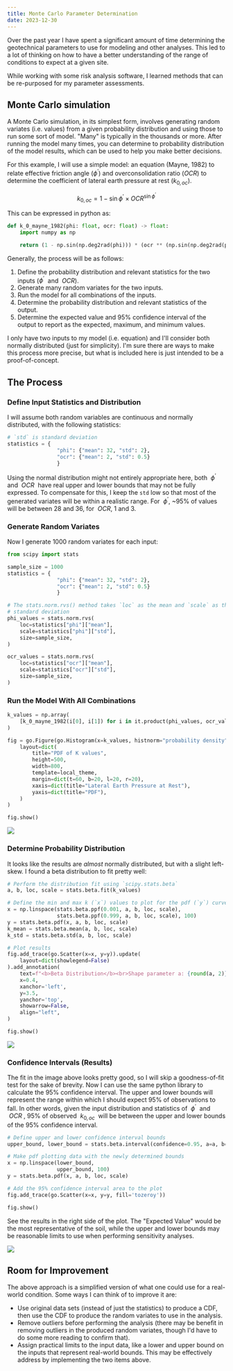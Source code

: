 ```yaml
---
title: Monte Carlo Parameter Determination
date: 2023-12-30
---
```


Over the past year I have spent a significant amount of time determining the geotechnical parameters to use for modeling and other analyses.
This led to a lot of thinking on how to have a better understanding of the range of conditions to expect at a given site.

While working with some risk analysis software, I learned methods that can be re-purposed for my parameter assessments.

## Monte Carlo simulation

A Monte Carlo simulation, in its simplest form, involves generating random variates (i.e. values) from a given
probability distribution and using those to run some sort of model. "Many" is typically in the thousands or more. After
running the model many times, you can determine to probability distribution of the model results, which can be used to 
help you make better decisions.

For this example, I will use a simple model: an equation (Mayne, 1982) to relate effective friction angle
($\phi^\prime$) and overconsolidation ratio ($OCR$) to determine the coefficient of lateral earth pressure at rest
($k_{0, oc}$).

$$k_{0, oc} = 1 - \sin{\phi^\prime} \times {OCR}^{\sin{\phi^\prime}}$$

This can be expressed in python as:
```python
def k_0_mayne_1982(phi: float, ocr: float) -> float:
    import numpy as np

    return (1 - np.sin(np.deg2rad(phi))) * (ocr ** (np.sin(np.deg2rad(phi))))
```

Generally, the process will be as follows:

1. Define the probability distribution and relevant statistics for the two inputs ($\phi^\prime$&nbsp; and &nbsp;${OCR}$).
1. Generate many random variates for the two inputs.
1. Run the model for all combinations of the inputs.
1. Determine the probability distribution and relevant statistics of the output.
1. Determine the expected value and 95% confidence interval of the output to report as the expected, maximum, and
minimum values.

I only have two inputs to my model (i.e. equation) and I'll consider both normally distributed (just for simplicity).
I'm sure there are ways to make this process more precise, but what is included here is just intended to be a
proof-of-concept.

## The Process

### Define Input Statistics and Distribution

I will assume both random variables are continuous and normally distributed, with the following statistics:

```python
# `std` is standard deviation
statistics = {
                "phi": {"mean": 32, "std": 2},
                "ocr": {"mean": 2, "std": 0.5}
                }
```

Using the normal distribution might not entirely appropriate here, both &nbsp;$\phi^\prime$&nbsp; and &nbsp;$OCR$&nbsp; have real upper and lower bounds that may not be fully expressed. To compensate for this, I keep the `std` low so that most of the generated variates will be within a realistic range. For &nbsp;$\phi^\prime$, ~95% of values will be between 28 and 36, for &nbsp;$OCR$, 1 and 3.

### Generate Random Variates

Now I generate 1000 random variates for each input:

```python
from scipy import stats

sample_size = 1000
statistics = {
                "phi": {"mean": 32, "std": 2},
                "ocr": {"mean": 2, "std": 0.5}
                }

# The stats.norm.rvs() method takes `loc` as the mean and `scale` as the
# standard deviation
phi_values = stats.norm.rvs(
    loc=statistics["phi"]["mean"],
    scale=statistics["phi"]["std"],
    size=sample_size,
)

ocr_values = stats.norm.rvs(
    loc=statistics["ocr"]["mean"],
    scale=statistics["ocr"]["std"],
    size=sample_size,
)
```

### Run the Model With All Combinations

```python
k_values = np.array(
    [k_0_mayne_1982(i[0], i[1]) for i in it.product(phi_values, ocr_values)]
)

fig = go.Figure(go.Histogram(x=k_values, histnorm="probability density")).update(
    layout=dict(
        title="PDF of K values",
        height=500,
        width=800,
        template=local_theme,
        margin=dict(t=60, b=20, l=20, r=20),
        xaxis=dict(title="Lateral Earth Pressure at Rest"),
        yaxis=dict(title="PDF"),
    )
)

fig.show()
```

<img src="/assets/svg/histogram-pdf-k-values.svg">

### Determine Probability Distribution

It looks like the results are _almost_ normally distributed, but with a slight left-skew. I found a beta distribution to fit pretty well:

```python
# Perform the distribution fit using `scipy.stats.beta`
a, b, loc, scale = stats.beta.fit(k_values)

# Define the min and max k (`x`) values to plot for the pdf (`y`) curve
x = np.linspace(stats.beta.ppf(0.001, a, b, loc, scale),
                stats.beta.ppf(0.999, a, b, loc, scale), 100)
y = stats.beta.pdf(x, a, b, loc, scale)
k_mean = stats.beta.mean(a, b, loc, scale)
k_std = stats.beta.std(a, b, loc, scale)

# Plot results
fig.add_trace(go.Scatter(x=x, y=y)).update(
    layout=dict(showlegend=False)
).add_annotation(
    text=f"<b>Beta Distribution</b><br>Shape parameter a: {round(a, 2)}<br>Shape parameter b: {round(b, 2)}<br>Mean: {round(k_mean, 2)}<br>Standard deviation: {round(k_std, 2)}",
    x=0.4,
    xanchor='left',
    y=3.5,
    yanchor='top',
    showarrow=False,
    align="left",
)

fig.show()
```
<img src="/assets/svg/dist-pdf-k-values.svg">

### Confidence Intervals (Results)

The fit in the image above looks pretty good, so I will skip a goodness-of-fit test for the sake of brevity. Now I can
use the same python library to calculate the 95% confidence interval. The upper and lower bounds will represent the
range within which I should expect 95% of observations to fall. In other words, given the input distribution and
statistics of &nbsp;$\phi^\prime$&nbsp; and &nbsp;$OCR$&nbsp;, 95% of observed &nbsp;$k_{0, oc}$&nbsp; will be between the upper and lower bounds of the 95%
confidence interval.

```python
# Define upper and lower confidence interval bounds
upper_bound, lower_bound = stats.beta.interval(confidence=0.95, a=a, b=b, loc=loc, scale=scale)

# Make pdf plotting data with the newly determined bounds
x = np.linspace(lower_bound,
                upper_bound, 100)
y = stats.beta.pdf(x, a, b, loc, scale)

# Add the 95% confidence interval area to the plot
fig.add_trace(go.Scatter(x=x, y=y, fill='tozeroy'))

fig.show()
```

See the results in the right side of the plot. The "Expected Value" would be the most representative of the soil, while
the upper and lower bounds may be reasonable limits to use when performing sensitivity analyses.

<img src="/assets/svg/confidence-pdf-k-values.svg">

## Room for Improvement

The above approach is a simplified version of what one could use for a real-world condition. Some ways I can think of to
improve it are:

- Use original data sets (instead of just the statistics) to produce a CDF, then use the CDF to produce the random
variates to use in the analysis.
- Remove outliers before performing the analysis (there may be benefit in removing outliers in the produced random
variates, though I'd have to do some more reading to confirm that).
- Assign practical limits to the input data, like a lower and upper bound on the inputs that represent real-world
bounds. This may be effectively address by implementing the two items above. 
